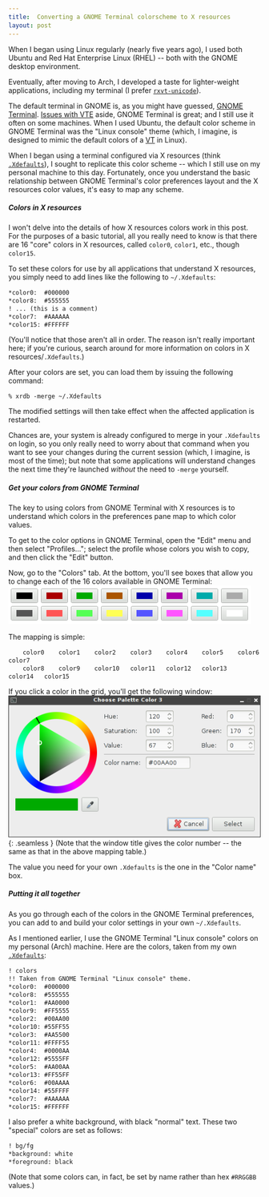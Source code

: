 ```yaml
---
title:  Converting a GNOME Terminal colorscheme to X resources
layout: post
---
```

When I began using Linux regularly (nearly five years ago), I used both Ubuntu and Red Hat
Enterprise Linux (RHEL) -- both with the GNOME desktop environment.

Eventually, after moving to Arch, I developed a taste for lighter-weight applications, including my
terminal (I prefer [`rxvt-unicode`][urxvt]).

The default terminal in GNOME is, as you might have guessed, [GNOME Terminal][gnome_terminal].
[Issues with VTE][vte_issues] aside, GNOME Terminal is great; and I still use it often on some
machines. When I used Ubuntu, the default color scheme in GNOME Terminal was the "Linux console"
theme (which, I imagine, is designed to mimic the default colors of a [VT][vt] in Linux).

When I began using a terminal configured via X resources
(think [`.Xdefaults`][xdefaults]), I sought to replicate this color scheme -- which I still use on
my personal machine to this day. Fortunately, once you understand the basic relationship between
GNOME Terminal's color preferences layout and the X resources color values, it's easy to map any
scheme.

##### Colors in X resources

I won't delve into the details of how X resources colors work in this post. For the purposes of a
basic tutorial, all you really need to know is that there are 16 "core" colors in X resources,
called `color0`, `color1`, etc., though `color15`.

To set these colors for use by all applications that understand X resources, you simply need to add
lines like the following to `~/.Xdefaults`:

    *color0:  #000000
    *color8:  #555555
    ! ... (this is a comment)
    *color7:  #AAAAAA
    *color15: #FFFFFF

(You'll notice that those aren't all in order. The reason isn't really important here; if you're
curious, search around for more information on colors in X resources/`.Xdefaults`.)

After your colors are set, you can load them by issuing the following command:

    % xrdb -merge ~/.Xdefaults

The modified settings will then take effect when the affected application is restarted.

Chances are, your system is already configured to merge in your `.Xdefaults` on login, so you only
really need to worry about that command when you want to see your changes during the current session
(which, I imagine, is most of the time); but note that some applications will understand changes the
next time they're launched _without_ the need to `-merge` yourself.

##### Get your colors from GNOME Terminal

The key to using colors from GNOME Terminal with X resources is to understand which colors in the
preferences pane map to which color values.

To get to the color options in GNOME Terminal, open the "Edit" menu and then select "Profiles...";
select the profile whose colors you wish to copy, and then click the "Edit" button.

Now, go to the "Colors" tab. At the bottom, you'll see boxes that allow you to change each of the 16
colors available in GNOME Terminal:
![](/blog/assets/gnome_terminal_colors.png)

The mapping is simple:

        color0    color1    color2    color3    color4    color5    color6    color7
        color8    color9    color10   color11   color12   color13   color14   color15

If you click a color in the grid, you'll get the following window:
![](/blog/assets/gnome_terminal_color_selection.png){: .seamless }
(Note that the window title gives the color number -- the same as that in the above mapping table.)

The value you need for your own `.Xdefaults` is the one in the "Color name" box.

##### Putting it all together

As you go through each of the colors in the GNOME Terminal preferences, you can add to and build
your color settings in your own `~/.Xdefaults`.

As I mentioned earlier, I use the GNOME Terminal "Linux console" colors on my personal (Arch)
machine. Here are the colors, taken from my own [`.Xdefaults`](/config/.Xdefaults):

    ! colors
    !! Taken from GNOME Terminal "Linux console" theme.
    *color0:  #000000
    *color8:  #555555
    *color1:  #AA0000
    *color9:  #FF5555
    *color2:  #00AA00
    *color10: #55FF55
    *color3:  #AA5500
    *color11: #FFFF55
    *color4:  #0000AA
    *color12: #5555FF
    *color5:  #AA00AA
    *color13: #FF55FF
    *color6:  #00AAAA
    *color14: #55FFFF
    *color7:  #AAAAAA
    *color15: #FFFFFF

I also prefer a white background, with black "normal" text. These two "special" colors are set
as follows:

    ! bg/fg
    *background: white
    *foreground: black

(Note that some colors can, in fact, be set by name rather than hex `#RRGGBB` values.)

[urxvt]:          http://software.schmorp.de/pkg/rxvt-unicode.html
[gnome_terminal]: http://library.gnome.org/users/gnome-terminal/stable/
[vte_issues]:     http://climagic.org/bugreports/libvte-scrollback-written-to-disk.html
[vt]:             https://en.wikipedia.org/wiki/Virtual_terminal
[xdefaults]:      /config/.Xdefaults
